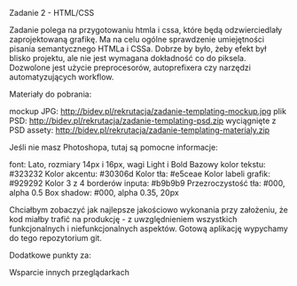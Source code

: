 Zadanie 2 - HTML/CSS

Zadanie polega na przygotowaniu htmla i cssa, które będą odzwierciedlały zaprojektowaną grafikę. Ma na celu ogólne sprawdzenie umiejętności pisania semantycznego HTMLa i CSSa. Dobrze by było, żeby efekt był blisko projektu, ale nie jest wymagana dokładność co do piksela. Dozwolone jest użycie preprocesorów, autoprefixera czy narzędzi automatyzujących workflow.

Materiały do pobrania:

mockup JPG: http://bidev.pl/rekrutacja/zadanie-templating-mockup.jpg plik PSD: http://bidev.pl/rekrutacja/zadanie-templating-psd.zip wyciągnięte z PSD assety: http://bidev.pl/rekrutacja/zadanie-templating-materialy.zip

Jeśli nie masz Photoshopa, tutaj są pomocne informacje:

font: Lato, rozmiary 14px i 16px, wagi Light i Bold Bazowy kolor tekstu: #323232 Kolor akcentu: #30306d Kolor tła: #e5ceae Kolor labeli grafik: #929292 Kolor 3 z 4 borderów inputa: #b9b9b9 Przezroczystość tła: #000, alpha 0.5 Box shadow: #000, alpha 0.35, 20px

Chciałbym zobaczyć jak najlepsze jakościowo wykonania przy założeniu, że kod miałby trafić na produkcję - z uwzględnieniem wszystkich funkcjonalnych i niefunkcjonalnych aspektów. Gotową aplikację wypychamy do tego repozytorium git.

Dodatkowe punkty za:

Wsparcie innych przeglądarkach
